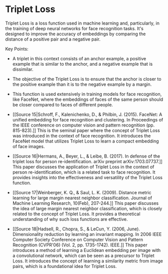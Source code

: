 # Triplet Loss
Triplet Loss is a loss function used in machine learning and, particularly, in the training of deep neural networks for face recognition tasks. It's designed to improve the accuracy of embeddings by comparing the distance of a positive pair and a negative pair.

Key Points:
- A triplet in this context consists of an anchor example, a positive example that is similar to the anchor, and a negative example that is dissimilar.
- The objective of the Triplet Loss is to ensure that the anchor is closer to the positive example than it is to the negative example by a margin.
- This function is used extensively in training models for face recognition, like FaceNet, where the embeddings of faces of the same person should be closer compared to faces of different people.

- [[Source 15|Schroff, F., Kalenichenko, D., & Philbin, J. (2015). FaceNet: A unified embedding for face recognition and clustering. In Proceedings of the IEEE conference on computer vision and pattern recognition (pp. 815-823).]] This is the seminal paper where the concept of Triplet Loss was introduced in the context of face recognition. It introduces the FaceNet model that utilizes Triplet Loss to learn a compact embedding of face images.

- [[Source 16|Hermans, A., Beyer, L., & Leibe, B. (2017). In defense of the triplet loss for person re-identification. arXiv preprint arXiv:1703.07737.]] This paper discusses the application of Triplet Loss in the context of person re-identification, which is a related task to face recognition. It provides insights into the effectiveness and versatility of the Triplet Loss function.

- [[Source 17|Weinberger, K. Q., & Saul, L. K. (2009). Distance metric learning for large margin nearest neighbor classification. Journal of Machine Learning Research, 10(Feb), 207-244.]] This paper discusses the idea of large margin nearest neighbor classification, which is closely related to the concept of Triplet Loss. It provides a theoretical understanding of why such loss functions are effective.

- [[Source 18|Hadsell, R., Chopra, S., & LeCun, Y. (2006, June). Dimensionality reduction by learning an invariant mapping. In 2006 IEEE Computer Society Conference on Computer Vision and Pattern Recognition (CVPR'06) (Vol. 2, pp. 1735-1742). IEEE.]] This paper introduces a method of learning a Euclidean embedding per image with a convolutional network, which can be seen as a precursor to Triplet Loss. It introduces the concept of learning a similarity metric from image pairs, which is a foundational idea for Triplet Loss.
